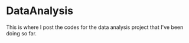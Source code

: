 # DataAnalysis
This is where I post the codes for the data analysis project that I've been doing so far.
